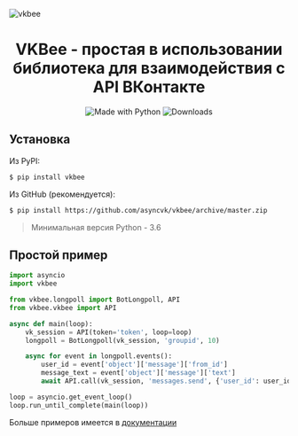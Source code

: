 ﻿![vkbee](https://github.com/asyncvk/vkbee/raw/master/logo.png)
<h1 align="center">VKBee - простая в использовании библиотека для взаимодействия с API ВКонтакте</h1>
<p align="center">
    <img alt="Made with Python" src="https://img.shields.io/badge/Made%20with-Python-%23FFD242?logo=python&logoColor=white">
    <img alt="Downloads" src="https://pepy.tech/badge/vkbee">
</p>

## Установка
Из PyPI:
```bash
$ pip install vkbee
```
Из GitHub (рекомендуется):
```bash
$ pip install https://github.com/asyncvk/vkbee/archive/master.zip
```
> Минимальная версия Python - 3.6

## Простой пример
```python
import asyncio
import vkbee

from vkbee.longpoll import BotLongpoll, API
from vkbee.vkbee import API

async def main(loop):
    vk_session = API(token='token', loop=loop)
    longpoll = BotLongpoll(vk_session, 'groupid', 10)

    async for event in longpoll.events():
        user_id = event['object']['message']['from_id']
        message_text = event['object']['message']['text']
        await API.call(vk_session, 'messages.send', {'user_id': user_id, 'message': message_text, 'random_id': 0})

loop = asyncio.get_event_loop()
loop.run_until_complete(main(loop))
```

Больше примеров имеется в [документации](https://github.com/asyncvk/vkbee/blob/master/docs/docs.md)
